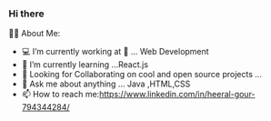 ### Hi there


🧑‍💼 About Me:

-   💻 I’m currently working at 👀 ... Web Development
-   🌱 I’m currently learning  ...React.js
-   👯 Looking for Collaborating on cool and open source projects ...
-   💬 Ask me about anything ... Java ,HTML,CSS
-   📫 How to reach me:https://www.linkedin.com/in/heeral-gour-794344284/

